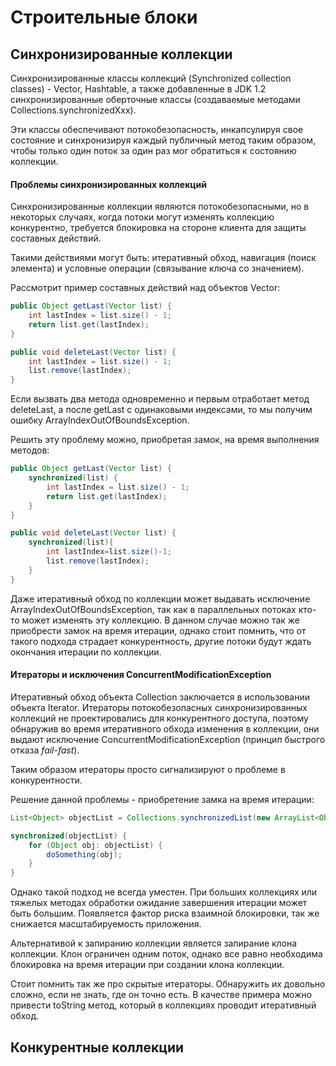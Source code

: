 # Строительные блоки
## Синхронизированные коллекции
Синхронизированные классы коллекций (Synchronized collection classes) - Vector, Hashtable, а также добавленные 
в JDK 1.2 синхронизированные оберточные классы (создаваемые методами Collections.synchronizedXxx).

Эти классы обеспечивают потокобезопасность, инкапсулируя свое состояние и синхронизируя каждый публичный метод таким 
образом, чтобы только один поток за один раз мог обратиться к состоянию коллекции.

#### Проблемы синхронизированных коллекций
Синхронизированные коллекции являются потокобезопасными, но в некоторых случаях, когда потоки могут изменять 
коллекцию конкурентно, требуется блокировка на стороне клиента для защиты составных действий. 

Такими действиями могут быть: итеративный обход, навигация (поиск элемента) и условные операции 
(связывание ключа со значением).

Рассмотрит пример составных действий над объектов Vector:
```java
public Object getLast(Vector list) {
    int lastIndex = list.size() - 1;
    return list.get(lastIndex);
}

public void deleteLast(Vector list) {
    int lastIndex = list.size() - 1;
    list.remove(lastIndex);
}
```

Если вызвать два метода одновременно и первым отработает метод deleteLast, а после getLast с одинаковыми индексами, то
мы получим ошибку ArrayIndexOutOfBoundsException.

Решить эту проблему можно, приобретая замок, на время выполнения методов:
```java
public Object getLast(Vector list) {
    synchronized(list) {
        int lastIndex = list.size() - 1;
        return list.get(lastIndex);
    }
}

public void deleteLast(Vector list) {
    synchronized(list){
        int lastIndex=list.size()-1;
        list.remove(lastIndex);
    }
}
```

Даже итеративный обход по коллекции может выдавать исключение ArrayIndexOutOfBoundsException, так как в параллельных
потоках кто-то может изменять эту коллекцию. В данном случае можно так же приобрести замок на время итерации, однако 
стоит помнить, что от такого подхода страдает конкурентность, другие потоки будут ждать окончания итерации по коллекции.

#### Итераторы и исключения ConcurrentModificationException
Итеративный обход объекта Collection заключается в использовании объекта Iterator. Итераторы потокобезопасных 
синхронизированных коллекций не проектировались для конкурентного доступа, поэтому обнаружив во время итеративного
обхода изменения в коллекции, они выдают исключение ConcurrentModificationException (принцип быстрого отказа _fail-fast_).

Таким образом итераторы просто сигнализируют о проблеме в конкурентности. 

Решение данной проблемы - приобретение замка на время итерации:
```java
List<Object> objectList = Collections.synchronizedList(new ArrayList<Object>());

synchronized(objectList) {
    for (Object obj: objectList) {
        doSomething(obj);
    }    
}
```

Однако такой подход не всегда уместен. При больших коллекциях или тяжелых методах обработки ожидание 
завершения итерации может быть большим. Появляется фактор риска взаимной блокировки, так же снижается масштабируемость 
приложения. 

Альтернативой к запиранию коллекции является запирание клона коллекции. Клон ограничен одним поток, однако все 
равно необходима блокировка на время итерации при создании клона коллекции.

Стоит помнить так же про скрытые итераторы. Обнаружить их довольно сложно, если не знать, где он точно есть. В качестве
примера можно привести toString метод, который в коллекциях проводит итеративный обход.

## Конкурентные коллекции